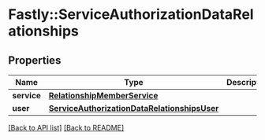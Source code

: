 # Fastly::ServiceAuthorizationDataRelationships

## Properties

| Name | Type | Description | Notes |
| ---- | ---- | ----------- | ----- |
| **service** | [**RelationshipMemberService**](RelationshipMemberService.md) |  | [optional] |
| **user** | [**ServiceAuthorizationDataRelationshipsUser**](ServiceAuthorizationDataRelationshipsUser.md) |  | [optional] |

[[Back to API list]](../../README.md#endpoints) [[Back to README]](../../README.md)

